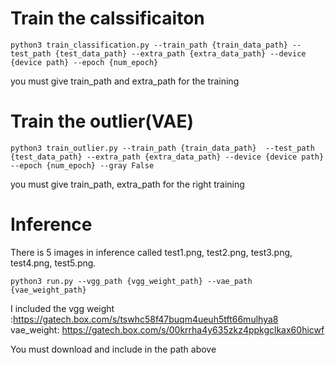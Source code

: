# Train the calssificaiton 

```
python3 train_classification.py --train_path {train_data_path} --test_path {test_data_path} --extra_path {extra_data_path} --device {device path} --epoch {num_epoch}
```

you must give train_path and extra_path for the training 


# Train the outlier(VAE)

```
python3 train_outlier.py --train_path {train_data_path}  --test_path {test_data_path} --extra_path {extra_data_path} --device {device path} --epoch {num_epoch} --gray False
```

you must give train_path, extra_path for the right training


# Inference 
There is 5 images in inference called test1.png, test2.png, test3.png, test4.png, test5.png. 

```
python3 run.py --vgg_path {vgg_weight_path} --vae_path {vae_weight_path} 
```

I included the 
    vgg weight :https://gatech.box.com/s/tswhc58f47buqm4ueuh5tft66mulhya8
    vae_weight: https://gatech.box.com/s/00krrha4y635zkz4ppkgclkax60hicwf

You must download and include in the path above